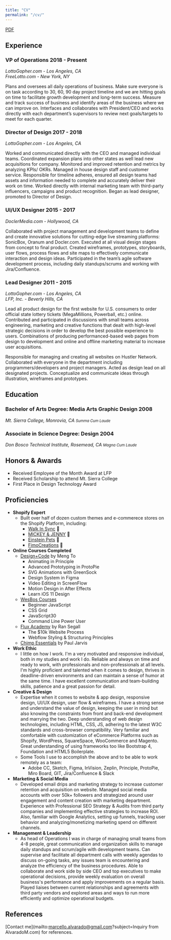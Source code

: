 ```yaml
---
title: "CV"
permalink: "/cv/"
---
```


<a href="https://www.dropbox.com/s/6tzsx3s3b6atlpt/alvaradom-resume.pdf?dl=0" target="_blank">PDF</a>

## Experience

<h3>VP of Operations <time class="right">2018 - Present</time></h3>
<address>LottoGopher.com - Los Angeles, CA<br>
FreeLotto.com - New York, NY</address>

Plans and oversees all daily operations of business. Make sure everyone is on task according to 30, 60, 90 day project timeline and we are hitting goals on time to facilitate growth development and long-term success. Measure and track success of business and identify areas of the business where we can improve on. Interfaces and collaborates with President/CEO and works directly with each department’s supervisors to review next goals/targets to meet for each quarter.

<h3>Director of Design <time class="right">2017 - 2018</time></h3>
<address>LottoGopher.com - Los Angeles, CA</address>

Worked and communicated directly with the CEO and managed individual teams. Coordinated expansion plans into other states as well lead new acquisitions for company. Monitored and improved retention and metrics by analyzing KPIs/ OKRs. Managed in house design staff and customer service. Responsible for timeline adheres, ensured all design teams had assets and information needed to complete and accurately deliver their work on time. Worked directly with internal marketing team with third-party influencers, campaigns and product recognition. Began as lead designer, promoted to Director of Design.

<h3>UI/UX Designer <time class="right">2015 - 2017</time></h3>
<address>DoclerMedia.com - Hollywood, CA</address>

Collaborated with project management and development teams to define and create innovative solutions for cutting-edge live streaming platforms: SonicBox, Oranum and Docler.com. Executed at all visual design stages from concept to final product. Created wireframes, prototypes, storyboards, user flows, process flows and site maps to effectively communicate interaction and design ideas. Participated in the team’s agile software development process, including daily standups/scrums and working with Jira/Confluence.

<h3>Lead Designer <time class="right">2011 - 2015</time></h3>
<address>LottoGopher.com - Los Angeles, CA<br>
LFP, Inc. - Beverly Hills, CA</address>

Lead all product design for the first website for U.S. consumers to order official state lottery tickets (MegaMillions, Powerball, etc.) online. Contributed and participated in discussions with small teams across engineering, marketing and creative functions that dealt with high-level strategic decisions in order to develop the best possible experience to users. Combinations of producing performanced-based web pages from design to development and online and offline marketing material to increase user acquisitions.

Responsible for managing and creating all websites on Hustler Network. Collaborated with everyone in the department including programmers/developers and project managers. Acted as design lead on all designated projects. Conceptualize and communicate ideas through illustration, wireframes and prototypes.

## Education

<h3>Bachelor of Arts Degree: Media Arts Graphic Design <time class="right text-right">2008<br></time></h3>
<address>Mt. Sierra College, Monrovia, CA <small class="right text-right">Summa Cum Laude</small></address>

<h3>Associate in Science Degree: Design <time class="right text-right">2004<br></time></h3>
<address>Don Bosco Technical Institute, Rosemead, CA <small class="right text-right">Magna Cum Laude</small></address>

## Honors & Awards
- Received Employee of the Month Award at LFP
- Received Scholarship to attend Mt. Sierra College
- First Place in Design Technology Award

## Proficiencies
- <span id="Shopify">**Shopify Expert**</span>
    - Built over half of dozen custom themes and e-commerece stores on the Shopify Platform, including:
        - <a href="https://www.dogwalkinsync.com/" target="_blank">Walk In Sync</a> 🐾
        - <a href="https://www.mickeyandjenny.com/" target="_blank">MICKEY & JENNY</a> 👗
        - <a href="https://www.einsteinpets.com/" target="_blank">Einstein Pets</a> 🐶 
        - <a href="https://fimocreations.com/" target="_blank">FimoCreations</a> 🦎 
- <span id="Shopify">**Online Courses Completed**</span>
    - [Design+Code](https://designcode.io/) by Meng To
        - Animating in Principle
        - Advanced Prototyping in ProtoPie
        - SVG Animations with GreenSock
        - Design System in Figma
        - Video Editing in ScreenFlow
        - Motion Design in After Effects
        - Learn iOS 11 Design
    - [WesBos Courses](https://wesbos.com/courses/)
        - Beginner JavaScript
        - CSS Grid
        - JavaScript30
        - Command Line Power User
    - [Flux Academy](https://learn.flux-academy.com/) by Ran Segall
        - The $10k Website Process
        - Webflow Styling & Structuring Principles
    - [Chimp Essentials](https://chimpessentials.com/) by Paul Jarvis
- <span id="Shopify">**Work Ethic**</span>
    - I little on how I work. I'm a very motivated and responsive individual, both in my studies and work I do. Reliable and always on time and ready to work, with professionals and non-professionals at all levels. I'm highly proficient and talented when it comes to design, thrives in deadline-driven environments and can maintain a sense of humor at the same time. I have excellent communication and team-building skills, patience and a great passion for detail. 
- <span id="Shopify">**Creative & Design**</span>
    - Expertise when it comes to website & app design, responsive design, UI/UX design, user flow & wireframes. I have a strong sense and understand the value of design, keeping the user in mind but also knowing the constraints from front and back-end development and marrying the two. Deep understanding of web design technologies, including HTML, CSS, JS, adhering to the latest W3C standards and cross-browser compatibility. Very familiar and comfortable with customization of eCommerce Platforms such as Shopify, WordPress, SquareSpace, WooCommerce and Magento. Great understanding of using frameworks too like Bootstrap 4, Foundation and HTML5 Boilerplate.
    - Some Tools I use to accomplish the above and to be able to work remotely as a team:
        - Adobe CC, Sketch, Figma, InVision, Zeplin, Principle, ProtoPie, Miro Board, GIT, Jira/Confluence & Slack
- <span id="Shopify">**Marketing & Social Media**</span>
    - Developed email drips and marketing strategy to increase customer retention and acquisition on website. Managed social media accounts with over 50k+ followers and strategized around user engagement and content creation with marketing department. Experience with Professional SEO Strategy & Audits from third party companies and implementing effective strategies to increase ROI. Also, familiar with Google Analytics, setting up funnels, tracking user behavior and analyzing/monetizing marketing spend on different channels.
- <span id="Shopify">**Management & Leadership**</span>
    - As head of Operations I was in charge of managing small teams from 4-8 people, great communication and organization skills to manage daily standups and scrum/agile with development teams. Can supervise and facilitate all department calls with weekly agendas to discuss on-going tasks, any issues team is encountering and analyze the efficiency of the business procedures. Able to collaborate and work side by side CEO and top executives to make operational decisions, provide weekly evaluation on overall business's performance  and apply improvements on a regular basis. Played liaises between current relationships and agreements with third party vendors and explored areas and ways to run more efficiently and optimize operational budgets.

## References
[Contact me](mailto:marcello.alvarado@gmail.com?subject=Inquiry from AlvaradoM.com) for references.
